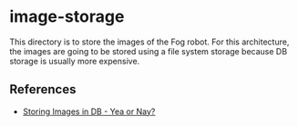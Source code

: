 # image-storage

This directory is to store the images of the Fog robot. For this architecture, the images are going to be stored using a file system storage because DB storage is usually more expensive.

## References
* [Storing Images in DB - Yea or Nay?](https://stackoverflow.com/questions/3748/storing-images-in-db-yea-or-nay)

